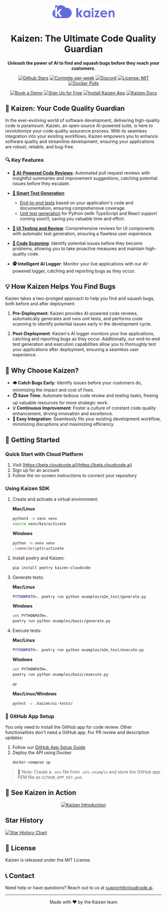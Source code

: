 <p align="center">
  <img src="/assets/logo.png" alt="Kaizen Logo" width="200"/>
</p>

<h1 align="center">Kaizen: The Ultimate Code Quality Guardian</h1>

<p align="center">
  <strong>Unleash the power of AI to find and squash bugs before they reach your customers.</strong>
</p>

<p align="center">
  <a href="https://github.com/Cloud-Code-AI/"><img src="https://img.shields.io/github/stars/Cloud-Code-AI/cloudcode" alt="Github Stars"></a>
  <a href="https://github.com/Cloud-Code-AI/cloudcode/pulse"><img src="https://img.shields.io/github/commit-activity/w/Cloud-Code-AI/cloudcode" alt="Commits-per-week"></a>
  <a href="https://discord.gg/W33Hh5yWpj"><img src="https://img.shields.io/discord/1156434217966764033.svg?style=social&logo=discord" alt="Discord"></a>
  <a href="https://opensource.org/license/mit"><img src="https://img.shields.io/badge/License-MIT-blue.svg" alt="License: MIT"></a>
  <a href="https://hub.docker.com/r/cloudcodeai/kaizen-app"><img src="https://img.shields.io/docker/pulls/cloudcodeai/kaizen-app.svg?style=flat-square" alt="Docker Pulls"></a>
</p>

<p align="center">
  <a href="https://www.cloudcode.ai/book-a-demo.html"><img src="https://img.shields.io/badge/Book%20a%20Demo-Book%20Now-brightgreen" alt="Book a Demo"></a>
  <a href="https://cloudcode.ai/#cta"><img src="https://img.shields.io/badge/Get%20Started-Sign%20Up-blue" alt="Sign Up for Free"></a>
  <a href="https://github.com/apps/kaizen-bot"><img src="https://img.shields.io/badge/Get%20Kaizen%20App-Install-8A2BE2" alt="Install Kaizen App"></a>
  <a href="https://cloudcode.ai/kaizen/docs"><img src="https://img.shields.io/badge/docs-view%20Kaizen%20Docs" alt="Kaizen Docs"></a>
</p>

## 🚀 Kaizen: Your Code Quality Guardian

In the ever-evolving world of software development, delivering high-quality code is paramount. Kaizen, an open-source AI-powered suite, is here to revolutionize your code quality assurance process. With its seamless integration into your existing workflows, Kaizen empowers you to enhance software quality and streamline development, ensuring your applications are robust, reliable, and bug-free.

### 🔍 Key Features

- [**🤖 AI-Powered Code Reviews**](https://cloudcode.ai/kaizen/docs/features/code_review): Automated pull request reviews with insightful summaries and improvement suggestions, catching potential issues before they escalate.

- [**🧪 Smart Test Generation**](https://cloudcode.ai/kaizen/docs/features/unit_test): 
  - [End-to-end tests](https://cloudcode.ai/kaizen/docs/features/e2e_testing) based on your application's code and documentation, ensuring comprehensive coverage.
  - [Unit test generation]((https://cloudcode.ai/kaizen/docs/features/unit_test)) for Python (with TypeScript and React support coming soon!), saving you valuable time and effort.
- [**🎨 UI Testing and Review**](https://cloudcode.ai/kaizen/docs/features/ui_review): Comprehensive reviews for UI components with automatic test generation, ensuring a flawless user experience.
- [**🔬 Code Scanning**](https://cloudcode.ai/kaizen/docs/features/code_scan): Identify potential issues before they become problems, allowing you to take proactive measures and maintain high-quality code.
- **🕵️ Intelligent AI Logger**: Monitor your live applications with our AI-powered logger, catching and reporting bugs as they occur.

## 💡 How Kaizen Helps You Find Bugs

Kaizen takes a two-pronged approach to help you find and squash bugs, both before and after deployment:

1. **Pre-Deployment**: Kaizen provides AI-powered code reviews, automatically generates and runs unit tests, and performs code scanning to identify potential issues early in the development cycle.

2. **Post-Deployment**: Kaizen's AI logger monitors your live applications, catching and reporting bugs as they occur. Additionally, our end-to-end test generation and execution capabilities allow you to thoroughly test your applications after deployment, ensuring a seamless user experience.

## 🌟 Why Choose Kaizen?

- **👁️ Catch Bugs Early**: Identify issues before your customers do, minimizing the impact and cost of fixes.
- **⏱️ Save Time**: Automate tedious code review and testing tasks, freeing up valuable resources for more strategic work.
- **💡 Continuous Improvement**: Foster a culture of constant code quality enhancement, driving innovation and excellence.
- **🔗 Easy Integration**: Seamlessly fits your existing development workflow, minimizing disruptions and maximizing efficiency.

## 🏁 Getting Started

### Quick Start with Cloud Platform

1. Visit [https://beta.cloudcode.ai](https://beta.cloudcode.ai)
2. Sign up for an account
3. Follow the on-screen instructions to connect your repository

### Using Kaizen SDK

1. Create and activate a virtual environment:

   **Mac/Linux**
   ```bash
   python3 -m venv venv
   source venv/bin/activate
   ```

   **Windows**
   ```bash
   python -m venv venv
   .\venv\Scripts\activate
   ```

2. Install poetry and Kaizen:
   ```bash
   pip install poetry kaizen-cloudcode
   ```
   
3. Generate tests:
   
   **Mac/Linux**
   ```bash
   PYTHONPATH=. poetry run python examples/e2e_test/generate.py
   ```

   **Windows**
   ```bash
   set PYTHONPATH=.
   poetry run python examples/basic/generate.py
   ```


5. Execute tests:
   
   **Mac/Linux**
   ```bash
   PYTHONPATH=. poetry run python examples/e2e_test/execute.py
   ```

   **Windows**
   ```bash
   set PYTHONPATH=.
   poetry run python examples/basic/execute.py
   ```
   
   or

   **Mac/Linux/Windows**   
   ```bash
   pytest -v .kaizen/ui-tests/
   ```

### 🔧 GitHub App Setup

You only need to install the GitHub app for code review. Other functionalities don't need a GitHub app.
For PR review and description updates:

1. Follow our [GitHub App Setup Guide](docs/pages/github_app.md)
2. Deploy the API using Docker:
   ```bash
   docker-compose up
   ```

> 📝 Note: Create a `.env` file from `.env.example` and store the GitHub app PEM file as `GITHUB_APP_KEY.pem`.

## 🎥 See Kaizen in Action

<p align="center">
  <a href="https://www.youtube.com/watch?v=280CfSQs2ss">
    <img src="https://img.youtube.com/vi/280CfSQs2ss/0.jpg" alt="Kaizen Introduction">
  </a>
</p>

## Star History

[![Star History Chart](https://api.star-history.com/svg?repos=Cloud-Code-AI/kaizen&type=Date)](https://star-history.com/#Cloud-Code-AI/kaizen&Date)

## 📄 License

Kaizen is released under the MIT License.

## 📞 Contact

Need help or have questions? Reach out to us at support@cloudcode.ai.

---

<p align="center">
  Made with ❤️ by the Kaizen team
</p>